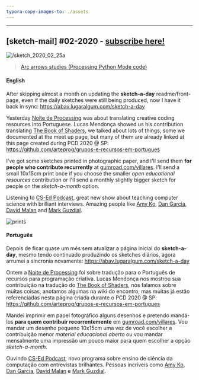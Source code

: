 ```yaml
---
typora-copy-images-to: ./assets
---
```


---

## [sketch-mail] #02-2020 - [subscribe here!](/sketch-mail)

![/sketch_2020_02_25a](https://abav.lugaralgum.com/sketch-a-day/2020/sketch_2020_02_26a/sketch_2020_02_26a.gif)

> [Arc arrows studies (Processing Python Mode code)](https://github.com/villares/sketch-a-day/tree/master/2020/sketch_2020_01_26a)

#### English

After skipping almost a month on updating the **sketch-a-day** readme/front-page, even if the daily sketches were still being produced, now I have it back in sync:  https://abav.lugaralgum.com/sketch-a-day

Yesterday [Noite de Processing](https://garoa.net.br/wiki/Noite_de_Processing) was about translating creative coding resources into Portuguese. Lucas Mendonça showed us his contribution translating [The Book of Shaders](https://thebookofshaders.com/?lan=pt), we talked about lots of things, some we documented at the meet up page, but many of them are  already linked at this page created during PCD 2020 @ SP: https://github.com/arteprog/grupos-e-recursos-em-portugues

I've got some sketches printed in photographic paper, and I'll send them **for people who contribute recurrently** at [gumroad.com/villares](https://gumroad.com/villares). I'll send a small 10x15cm print once if you choose the smaller *open educational resources* contribution or I'll send a monthly slightly bigger sketch for people on the *sketch-a-month* option.

Listening to [CS-Ed Podcast](https://sites.duke.edu/csedpodcast/), great new show about teaching computer science with brilliant interviews. Amazing people like [Amy Ko](https://faculty.washington.edu/ajko/),  [Dan Garcia](https://www2.eecs.berkeley.edu/Faculty/Homepages/garcia.html), [David Malan](https://cs.harvard.edu/malan/) and [Mark Guzdial](https://www.si.umich.edu/people/mark-guzdial).

![prints](https://abav.lugaralgum.com/sketch-mail/assets/prints.jpg)

#### Português

Depois de ficar quase um mês sem atualizar a página inicial do **sketch-a-day**, mesmo tendo continuado produzindo os sketches diários, agora arrumei a sincronia novamente:  https://abav.lugaralgum.com/sketch-a-day

Ontem a [Noite de Processing](https://garoa.net.br/wiki/Noite_de_Processing) foi sobre tradução para o Português de recursos para programação criativa. Lucas Mendonça nos mostrou sua contribuição na tradução do [The Book of Shaders](https://thebookofshaders.com/?lan=pt), nós falamos sobre muitas coisas, anotamos algumas na wiki do encontro, mas muitas já estão referenciadas nesta página criada durante o PCD 2020 @ SP: https://github.com/arteprog/grupos-e-recursos-em-portugues

Mandei imprimir em papel fotográfico alguns desenhos e pretendo mandá-los **para quem contribuir recorrentemente** em [gumroad.com/villares](https://gumroad.com/villares). Vou mandar um desenho pequeno 10x15cm uma vez de você escolher a contribuição menor *material educacional aberto* ou vou mandar mensalmente uma impressão um pouco maior para quem escolher a opção *sketch-a-month*.

Ouvindo [CS-Ed Podcast](https://sites.duke.edu/csedpodcast/), novo programa sobre ensino de ciência da computação com entrevistas brilhantes. Pessoas incríveis como [Amy Ko](https://faculty.washington.edu/ajko/),  [Dan Garcia](https://www2.eecs.berkeley.edu/Faculty/Homepages/garcia.html), [David Malan](https://cs.harvard.edu/malan/) e [Mark Guzdial](https://www.si.umich.edu/people/mark-guzdial).

